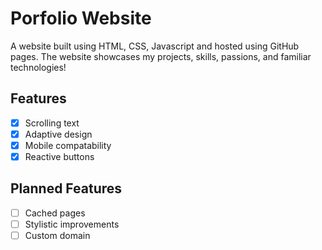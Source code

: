 # Porfolio Website
A website built using HTML, CSS, Javascript and hosted using GitHub pages. 
The website showcases my projects, skills, passions, and familiar technologies!

## Features
- [x] Scrolling text
- [x] Adaptive design
- [x] Mobile compatability
- [x] Reactive buttons

## Planned Features
- [ ] Cached pages
- [ ] Stylistic improvements
- [ ] Custom domain
